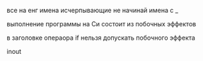 все на енг
имена исчерпывающие
не начинай имена с _

выполнение программы на Си  состоит из побочных эффектов

в заголовке операора if нельзя допускать побочного эффекта




inout


